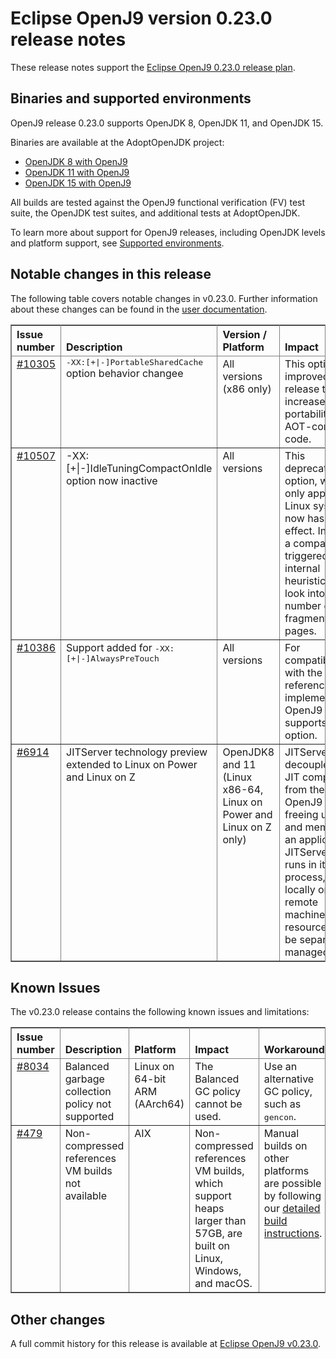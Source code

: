 <!--
* Copyright IBM Corp. and others 2020
*
* This program and the accompanying materials are made
* available under the terms of the Eclipse Public License 2.0
* which accompanies this distribution and is available at
* https://www.eclipse.org/legal/epl-2.0/ or the Apache
* License, Version 2.0 which accompanies this distribution and
* is available at https://www.apache.org/licenses/LICENSE-2.0.
*
* This Source Code may also be made available under the
* following Secondary Licenses when the conditions for such
* availability set forth in the Eclipse Public License, v. 2.0
* are satisfied: GNU General Public License, version 2 with
* the GNU Classpath Exception [1] and GNU General Public
* License, version 2 with the OpenJDK Assembly Exception [2].
*
* [1] https://www.gnu.org/software/classpath/license.html
* [2] https://openjdk.org/legal/assembly-exception.html
*
* SPDX-License-Identifier: EPL-2.0 OR Apache-2.0 OR GPL-2.0 WITH
* Classpath-exception-2.0 OR LicenseRef-GPL-2.0 WITH Assembly-exception
-->

# Eclipse OpenJ9 version 0.23.0 release notes

These release notes support the [Eclipse OpenJ9 0.23.0 release plan](https://projects.eclipse.org/projects/technology.openj9/releases/0.23.0/plan).

## Binaries and supported environments

OpenJ9 release 0.23.0 supports OpenJDK 8, OpenJDK 11, and OpenJDK 15.

Binaries are available at the AdoptOpenJDK project:

- [OpenJDK 8 with OpenJ9](https://adoptopenjdk.net/archive.html?variant=openjdk8&jvmVariant=openj9)
- [OpenJDK 11 with OpenJ9](https://adoptopenjdk.net/archive.html?variant=openjdk11&jvmVariant=openj9)
- [OpenJDK 15 with OpenJ9](https://adoptopenjdk.net/archive.html?variant=openjdk15&jvmVariant=openj9)

All builds are tested against the OpenJ9 functional verification (FV) test suite, the OpenJDK test suites, and additional tests at AdoptOpenJDK.

To learn more about support for OpenJ9 releases, including OpenJDK levels and platform support, see [Supported environments](https://eclipse.org/openj9/docs/openj9_support/index.html).


## Notable changes in this release

The following table covers notable changes in v0.23.0. Further information about these changes can be found in the [user documentation](https://www.eclipse.org/openj9/docs/version0.23/).

<table cellpadding="4" cellspacing="0" summary="" width="100%" rules="all" frame="border" border="1"><thead align="left">
<tr valign="bottom">
<th valign="bottom">Issue number</th>
<th valign="bottom">Description</th>
<th valign="bottom">Version / Platform</th>
<th valign="bottom">Impact</th>
</tr>
</thead>
<tbody>

<tr><td valign="top">
<a href="https://github.com/eclipse-openj9/openj9/pull/10305">#10305</a></td>
<td valign="top"><tt>-XX:[+|-]PortableSharedCache</tt> option behavior changee</td>
<td valign="top">All versions (x86 only)</td>
<td valign="top">This option is improved in this release to increase the portability of AOT-compiled code.</td>
</tr>

<tr><td valign="top"><a href="https://github.com/eclipse-openj9/openj9/pull/10507">#10507</a></td>
<td valign="top">-XX:[+|-]IdleTuningCompactOnIdle option now inactive</td>
<td valign="top">All versions</td>
<td valign="top">This deprecated option, which only applied to Linux systems, now has no effect. Instead, a compaction is triggered by internal heuristics that look into the number of fragmented pages.</td>
</tr>

<tr><td valign="top"><a href="https://github.com/eclipse-openj9/openj9/pull/10386">#10386</a></td>
<td valign="top">Support added for <tt>-XX:[+|-]AlwaysPreTouch</td>
<td valign="top">All versions</td>
<td valign="top">For compatibility with the reference implementation, OpenJ9 now supports this option.</td>
</tr>

<tr><td valign="top"><a href="https://github.com/eclipse-openj9/openj9/issues/6914">#6914</a></td>
<td valign="top">JITServer technology preview extended to Linux on Power and Linux on Z</td>
<td valign="top">OpenJDK8 and 11 (Linux x86-64, Linux on Power and Linux on Z only)</td>
<td valign="top">JITServer decouples the JIT compiler from the OpenJ9 VM, freeing up CPU and memory for an application. JITServer then runs in its own process, either locally or on a remote machine, where resources can be separately managed.</td>
</tr>

</table>

## Known Issues

The v0.23.0 release contains the following known issues and limitations:

<table cellpadding="4" cellspacing="0" summary="" width="100%" rules="all" frame="border" border="1">
<thead align="left">
<tr valign="bottom">
<th valign="bottom">Issue number</th>
<th valign="bottom">Description</th>
<th valign="bottom">Platform</th>
<th valign="bottom">Impact</th>
<th valign="bottom">Workaround</th>
</tr>
</thead>
<tbody>

<tr><td valign="top"><a href="https://github.com/eclipse-openj9/openj9/issues/8034">#8034</a></td>
<td valign="top">Balanced garbage collection policy not supported</td>
<td valign="top">Linux on 64-bit ARM (AArch64)</td>
<td valign="top">The Balanced GC policy cannot be used. </td>
<td valign="top">Use an alternative GC policy, such as <tt>gencon</tt>.</td>
</tr>

<tr><td valign="top"><a href="https://github.com/eclipse-openj9/openj9/issues/479">#479</a></td>
<td valign="top">Non-compressed references VM builds not available</td>
<td valign="top">AIX</td>
<td valign="top">Non-compressed references VM builds, which support heaps larger than 57GB, are built on Linux, Windows, and macOS. </td>
<td valign="top">Manual builds on other platforms are possible by following our <a href="https://github.com/eclipse-openj9/openj9/blob/master/buildenv/Build_Instructions_V8.md">detailed build instructions</a>.</td>
</tr>

</tbody>
</table>

## Other changes

A full commit history for this release is available at [Eclipse OpenJ9 v0.23.0](https://github.com/eclipse-openj9/openj9/releases/tag/openj9-0.23.0).

